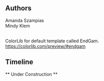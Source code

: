 ## Authors

Amanda Szampias<br />
Mindy Klem<br /><br />

ColorLib for default template called EndGam.<br />
https://colorlib.com/preview/#endgam<br />

## Timeline

** Under Construction **
